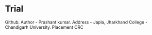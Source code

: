# Trial
Github. 
Author - Prashant kumar.
Address - Japla, Jharkhand
College - Chandigarh University.
Placement CRC
